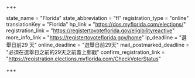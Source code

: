+++

state_name = "Florida"
state_abbreviation = "fl"
registration_type = "online"
translationKey = "Florida"
hp_link = "https://dos.myflorida.com/elections/"
registration_link = "https://registertovoteflorida.gov/eligibilityreactive"
more_info_link = "https://registertovoteflorida.gov/home"
ip_deadline = "選舉日前29 天"
online_deadline = "選舉日前29天"
mail_postmarked_deadline = "必須在選舉日之前的29天之前蓋上郵戳"
confirm_registration_link = "https://registration.elections.myflorida.com/CheckVoterStatus"

+++